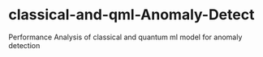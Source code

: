 # classical-and-qml-Anomaly-Detect
Performance Analysis of classical and quantum ml model for anomaly detection
